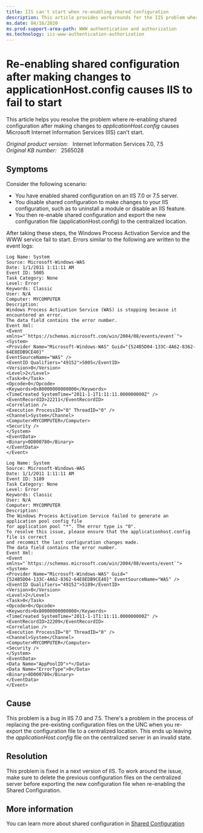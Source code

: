 ```yaml
---
title: IIS can't start when re-enabling shared configuration
description: This article provides workarounds for the IIS problem where re-enabling shared configuration after making changes to applicationHost.config causes IIS to fail to start.
ms.date: 04/16/2020
ms.prod-support-area-path: WWW authentication and authorization
ms.technology: iis-www-authentication-authorization
---
```

# Re-enabling shared configuration after making changes to applicationHost.config causes IIS to fail to start

This article helps you resolve the problem where re-enabling shared configuration after making changes to *applicationHost.config* causes Microsoft Internet Information Services (IIS) can't start.

_Original product version:_ &nbsp; Internet Information Services 7.0, 7.5  
_Original KB number:_ &nbsp; 2565028

## Symptoms

Consider the following scenario:

- You have enabled shared configuration on an IIS 7.0 or 7.5 server.
- You disable shared configuration to make changes to your IIS configuration, such as to uninstall a module or disable an IIS feature.
- You then re-enable shared configuration and export the new configuration file (applicationHost.config) to the centralized location.

After taking these steps, the Windows Process Activation Service and the WWW service fail to start. Errors similar to the following are written to the event logs:

```console
Log Name: System
Source: Microsoft-Windows-WAS
Date: 1/1/2011 1:11:11 AM
Event ID: 5005
Task Category: None
Level: Error
Keywords: Classic
User: N/A
Computer: MYCOMPUTER
Description:
Windows Process Activation Service (WAS) is stopping because it encountered an error.  
The data field contains the error number.
Event Xml:
<Event xmlns="`https://schemas.microsoft.com/win/2004/08/events/event`">
<System>
<Provider Name="Microsoft-Windows-WAS" Guid="{524B5D04-133C-4A62-8362-64E8EDB9CE40}"
EventSourceName="WAS" />
<EventID Qualifiers="49152">5005</EventID>
<Version>0</Version>
<Level>2</Level>
<Task>0</Task>
<Opcode>0</Opcode>
<Keywords>0x80000000000000</Keywords>
<TimeCreated SystemTime="2011-1-1T1:11:11.000000000Z" />
<EventRecordID>22211</EventRecordID>
<Correlation />
<Execution ProcessID="0" ThreadID="0" />
<Channel>System</Channel>
<Computer>MYCOMPUTER</Computer>
<Security />
</System>
<EventData>
<Binary>0D000780</Binary>
</EventData>
</Event>
```

```console
Log Name: System
Source: Microsoft-Windows-WAS
Date: 1/1/2011 1:11:11 AM
Event ID: 5189
Task Category: None
Level: Error
Keywords: Classic
User: N/A
Computer: MYCOMPUTER
Description:
The Windows Process Activation Service failed to generate an application pool config file
for application pool "*". The error type is "0".
To resolve this issue, please ensure that the applicationhost.config file is correct
and recommit the last configuration changes made.
The data field contains the error number.
Event Xml:
<Event xmlns="`https://schemas.microsoft.com/win/2004/08/events/event`">
<System>
<Provider Name="Microsoft-Windows-WAS" Guid="
{524B5D04-133C-4A62-8362-64E8EDB9CE40}" EventSourceName="WAS" />
<EventID Qualifiers="49152">5189</EventID>
<Version>0</Version>
<Level>2</Level>
<Task>0</Task>
<Opcode>0</Opcode>
<Keywords>0x80000000000000</Keywords>
<TimeCreated SystemTime="2011-1-1T1:11:11.000000000Z" />
<EventRecordID>22209</EventRecordID>
<Correlation />
<Execution ProcessID="0" ThreadID="0" />
<Channel>System</Channel>
<Computer>MYCOMPUTER</Computer>
<Security />
</System>
<EventData>
<Data Name="AppPoolID">*</Data>
<Data Name="ErrorType">0</Data>
<Binary>0D000780</Binary>
</EventData>
</Event>
```

## Cause

This problem is a bug in IIS 7.0 and 7.5. There's a problem in the process of replacing the pre-existing configuration files on the UNC when you re-export the configuration file to a centralized location. This ends up leaving the *applicationHost.config* file on the centralized server in an invalid state.

## Resolution

This problem is fixed in a next version of IIS. To work around the issue, make sure to delete the previous configuration files on the centralized server before exporting the new configuration file when re-enabling the Shared Configuration.

## More information

You can learn more about shared configuration in [Shared Configuration](/iis/manage/managing-your-configuration-settings/shared-configuration_264)
